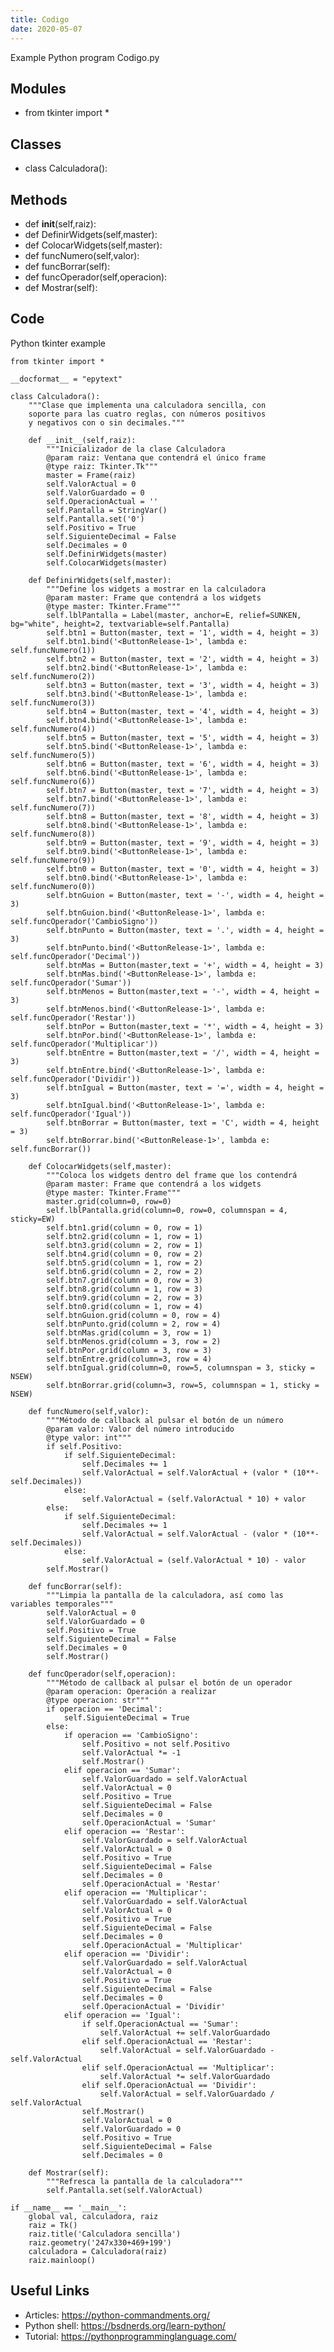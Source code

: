 ```yaml
---
title: Codigo
date: 2020-05-07
---
```

Example Python program Codigo.py

## Modules

* from tkinter import *

## Classes

* class Calculadora():

## Methods

* def __init__(self,raiz):
* def DefinirWidgets(self,master):
* def ColocarWidgets(self,master):
* def funcNumero(self,valor):
* def funcBorrar(self):
* def funcOperador(self,operacion):
* def Mostrar(self):

## Code

Python tkinter example

    from tkinter import *
    
    __docformat__ = "epytext"
    
    class Calculadora():
        """Clase que implementa una calculadora sencilla, con
        soporte para las cuatro reglas, con números positivos
        y negativos con o sin decimales."""
    
        def __init__(self,raiz):
            """Inicializador de la clase Calculadora
            @param raiz: Ventana que contendrá el único frame
            @type raiz: Tkinter.Tk"""
            master = Frame(raiz)
            self.ValorActual = 0
            self.ValorGuardado = 0
            self.OperacionActual = ''
            self.Pantalla = StringVar()
            self.Pantalla.set('0')
            self.Positivo = True
            self.SiguienteDecimal = False
            self.Decimales = 0
            self.DefinirWidgets(master)
            self.ColocarWidgets(master)
    
        def DefinirWidgets(self,master):
            """Define los widgets a mostrar en la calculadora
            @param master: Frame que contendrá a los widgets
            @type master: Tkinter.Frame"""
            self.lblPantalla = Label(master, anchor=E, relief=SUNKEN, bg="white", height=2, textvariable=self.Pantalla)
            self.btn1 = Button(master, text = '1', width = 4, height = 3)
            self.btn1.bind('<ButtonRelease-1>', lambda e: self.funcNumero(1))
            self.btn2 = Button(master, text = '2', width = 4, height = 3)
            self.btn2.bind('<ButtonRelease-1>', lambda e: self.funcNumero(2))
            self.btn3 = Button(master, text = '3', width = 4, height = 3)
            self.btn3.bind('<ButtonRelease-1>', lambda e: self.funcNumero(3))
            self.btn4 = Button(master, text = '4', width = 4, height = 3)
            self.btn4.bind('<ButtonRelease-1>', lambda e: self.funcNumero(4))
            self.btn5 = Button(master, text = '5', width = 4, height = 3)
            self.btn5.bind('<ButtonRelease-1>', lambda e: self.funcNumero(5))
            self.btn6 = Button(master, text = '6', width = 4, height = 3)
            self.btn6.bind('<ButtonRelease-1>', lambda e: self.funcNumero(6))
            self.btn7 = Button(master, text = '7', width = 4, height = 3)
            self.btn7.bind('<ButtonRelease-1>', lambda e: self.funcNumero(7))
            self.btn8 = Button(master, text = '8', width = 4, height = 3)
            self.btn8.bind('<ButtonRelease-1>', lambda e: self.funcNumero(8))
            self.btn9 = Button(master, text = '9', width = 4, height = 3)
            self.btn9.bind('<ButtonRelease-1>', lambda e: self.funcNumero(9))
            self.btn0 = Button(master, text = '0', width = 4, height = 3)
            self.btn0.bind('<ButtonRelease-1>', lambda e: self.funcNumero(0))
            self.btnGuion = Button(master, text = '-', width = 4, height = 3)
            self.btnGuion.bind('<ButtonRelease-1>', lambda e: self.funcOperador('CambioSigno'))
            self.btnPunto = Button(master, text = '.', width = 4, height = 3)
            self.btnPunto.bind('<ButtonRelease-1>', lambda e: self.funcOperador('Decimal'))
            self.btnMas = Button(master,text = '+', width = 4, height = 3)
            self.btnMas.bind('<ButtonRelease-1>', lambda e: self.funcOperador('Sumar'))
            self.btnMenos = Button(master,text = '-', width = 4, height = 3)
            self.btnMenos.bind('<ButtonRelease-1>', lambda e: self.funcOperador('Restar'))
            self.btnPor = Button(master,text = '*', width = 4, height = 3)
            self.btnPor.bind('<ButtonRelease-1>', lambda e: self.funcOperador('Multiplicar'))
            self.btnEntre = Button(master,text = '/', width = 4, height = 3)
            self.btnEntre.bind('<ButtonRelease-1>', lambda e: self.funcOperador('Dividir'))
            self.btnIgual = Button(master, text = '=', width = 4, height = 3)
            self.btnIgual.bind('<ButtonRelease-1>', lambda e: self.funcOperador('Igual'))
            self.btnBorrar = Button(master, text = 'C', width = 4, height = 3)
            self.btnBorrar.bind('<ButtonRelease-1>', lambda e: self.funcBorrar())
    
        def ColocarWidgets(self,master):
            """Coloca los widgets dentro del frame que los contendrá
            @param master: Frame que contendrá a los widgets
            @type master: Tkinter.Frame"""
            master.grid(column=0, row=0)
            self.lblPantalla.grid(column=0, row=0, columnspan = 4, sticky=EW)
            self.btn1.grid(column = 0, row = 1)
            self.btn2.grid(column = 1, row = 1)
            self.btn3.grid(column = 2, row = 1)
            self.btn4.grid(column = 0, row = 2)
            self.btn5.grid(column = 1, row = 2)
            self.btn6.grid(column = 2, row = 2)
            self.btn7.grid(column = 0, row = 3)
            self.btn8.grid(column = 1, row = 3)
            self.btn9.grid(column = 2, row = 3)
            self.btn0.grid(column = 1, row = 4)
            self.btnGuion.grid(column = 0, row = 4)
            self.btnPunto.grid(column = 2, row = 4)
            self.btnMas.grid(column = 3, row = 1)
            self.btnMenos.grid(column = 3, row = 2)
            self.btnPor.grid(column = 3, row = 3)
            self.btnEntre.grid(column=3, row = 4)
            self.btnIgual.grid(column=0, row=5, columnspan = 3, sticky = NSEW)
            self.btnBorrar.grid(column=3, row=5, columnspan = 1, sticky = NSEW)
    
        def funcNumero(self,valor):
            """Método de callback al pulsar el botón de un número
            @param valor: Valor del número introducido
            @type valor: int"""
            if self.Positivo:
                if self.SiguienteDecimal:
                    self.Decimales += 1
                    self.ValorActual = self.ValorActual + (valor * (10**-self.Decimales))
                else:
                    self.ValorActual = (self.ValorActual * 10) + valor
            else:
                if self.SiguienteDecimal:
                    self.Decimales += 1
                    self.ValorActual = self.ValorActual - (valor * (10**-self.Decimales))
                else:
                    self.ValorActual = (self.ValorActual * 10) - valor
            self.Mostrar()
    
        def funcBorrar(self):
            """Limpia la pantalla de la calculadora, así como las variables temporales"""
            self.ValorActual = 0
            self.ValorGuardado = 0
            self.Positivo = True
            self.SiguienteDecimal = False
            self.Decimales = 0
            self.Mostrar()
    
        def funcOperador(self,operacion):
            """Método de callback al pulsar el botón de un operador
            @param operacion: Operación a realizar
            @type operacion: str"""
            if operacion == 'Decimal':
                self.SiguienteDecimal = True
            else:
                if operacion == 'CambioSigno':
                    self.Positivo = not self.Positivo
                    self.ValorActual *= -1
                    self.Mostrar()
                elif operacion == 'Sumar':
                    self.ValorGuardado = self.ValorActual
                    self.ValorActual = 0
                    self.Positivo = True
                    self.SiguienteDecimal = False
                    self.Decimales = 0
                    self.OperacionActual = 'Sumar'
                elif operacion == 'Restar':
                    self.ValorGuardado = self.ValorActual
                    self.ValorActual = 0
                    self.Positivo = True
                    self.SiguienteDecimal = False
                    self.Decimales = 0
                    self.OperacionActual = 'Restar'
                elif operacion == 'Multiplicar':
                    self.ValorGuardado = self.ValorActual
                    self.ValorActual = 0
                    self.Positivo = True
                    self.SiguienteDecimal = False
                    self.Decimales = 0
                    self.OperacionActual = 'Multiplicar'
                elif operacion == 'Dividir':
                    self.ValorGuardado = self.ValorActual
                    self.ValorActual = 0
                    self.Positivo = True
                    self.SiguienteDecimal = False
                    self.Decimales = 0
                    self.OperacionActual = 'Dividir'
                elif operacion == 'Igual':
                    if self.OperacionActual == 'Sumar':
                        self.ValorActual += self.ValorGuardado
                    elif self.OperacionActual == 'Restar':
                        self.ValorActual = self.ValorGuardado - self.ValorActual
                    elif self.OperacionActual == 'Multiplicar':
                        self.ValorActual *= self.ValorGuardado
                    elif self.OperacionActual == 'Dividir':
                        self.ValorActual = self.ValorGuardado / self.ValorActual
                    self.Mostrar()
                    self.ValorActual = 0
                    self.ValorGuardado = 0
                    self.Positivo = True
                    self.SiguienteDecimal = False
                    self.Decimales = 0
    
        def Mostrar(self):
            """Refresca la pantalla de la calculadora"""
            self.Pantalla.set(self.ValorActual)
    
    if __name__ == '__main__':
        global val, calculadora, raiz
        raiz = Tk()
        raiz.title('Calculadora sencilla')
        raiz.geometry('247x330+469+199')
        calculadora = Calculadora(raiz)
        raiz.mainloop()
    

## Useful Links

- Articles: https://python-commandments.org/
- Python shell: https://bsdnerds.org/learn-python/
- Tutorial: https://pythonprogramminglanguage.com/
